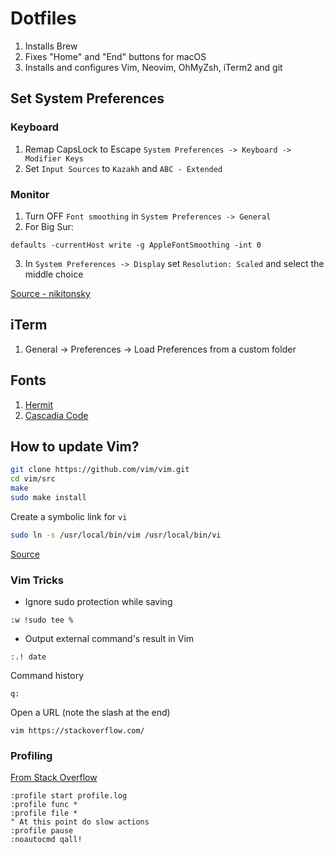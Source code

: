 # Dotfiles

1. Installs Brew
2. Fixes "Home" and "End" buttons for macOS
3. Installs and configures Vim, Neovim, OhMyZsh, iTerm2 and git

## Set System Preferences

### Keyboard
1. Remap CapsLock to Escape `System Preferences -> Keyboard -> Modifier Keys`
2. Set `Input Sources` to `Kazakh` and `ABC - Extended`

### Monitor
1. Turn OFF `Font smoothing` in `System Preferences -> General`
2. For Big Sur:
```shell
defaults -currentHost write -g AppleFontSmoothing -int 0
```
3. In `System Preferences -> Display` set `Resolution: Scaled` and select the middle choice

[Source - nikitonsky](https://tonsky.me/blog/monitors/)

## iTerm
1. General -> Preferences -> Load Preferences from a custom folder

## Fonts
1. [Hermit](https://github.com/pcaro90/hermit)
2. [Cascadia Code](https://github.com/microsoft/cascadia-code)

## How to update Vim?

```sh
git clone https://github.com/vim/vim.git
cd vim/src
make
sudo make install
```

Create a symbolic link for `vi`
```sh
sudo ln -s /usr/local/bin/vim /usr/local/bin/vi
```

[Source](https://medium.com/swlh/vim-is-vulnerable-update-vim-on-macos-66402e5ab46a)

### Vim Tricks

- Ignore sudo protection while saving
```vim
:w !sudo tee %
```

- Output external command's result in Vim
```vim
:.! date
```

Command history
```
q:
```

Open a URL (note the slash at the end)
```shell
vim https://stackoverflow.com/
```

### Profiling

[From Stack Overflow](https://stackoverflow.com/a/12216578)

```vim
:profile start profile.log
:profile func *
:profile file *
" At this point do slow actions
:profile pause
:noautocmd qall!
```

